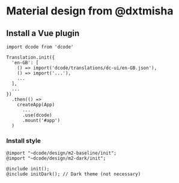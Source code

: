 # Material design from @dxtmisha

## Install a Vue plugin
```
import dcode from 'dcode'

Translation.init({
  'en-GB': [
    () => import('dcode/translations/dc-ui/en-GB.json'),
    () => import('...'),
    ...
  ],
  ...
})
  .then(() =>
    createApp(App)
      ...
      .use(dcode)
      .mount('#app')
  )
```

### Install style
```
@import "~dcode/design/m2-baseline/init";
@import "~dcode/design/m2-dark/init";

@include init();
@include initDark(); // Dark theme (not necessary)
```
